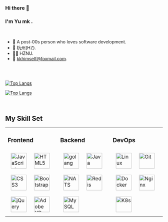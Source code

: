 ### Hi there 👋


### I'm Yu mk .

<br/>

- 🍒  A post-00s person who loves software development.
- 📍  杭州(HZ).
- 👨‍🎓  HZNU.
- 📧  [kkhimself@foxmail.com](mailto:kkhimself@foxmail.com).
<br/>
<br/>



[![Top Langs](https://github-readme-stats.vercel.app/api/top-langs/?username=ymkhimself&layout=compact)](https://github.com/ymkhimself/github-readme-stats)

[![Top Langs](https://github-readme-stats.vercel.app/api?username=ymkhimself&show_icons=true)](https://github.com/ymkhimself/github-readme-stats)


<br/>  


## My Skill Set  
<table><tr><td valign="top" width="33%">



### Frontend  
<div align="left"> 
<a href="https://www.javascript.com/" target="_blank"><img style="margin: 10px" src="https://profilinator.rishav.dev/skills-assets/javascript-original.svg" alt="JavaScript" height="50" /></a>
<a href="https://en.wikipedia.org/wiki/HTML5" target="_blank"><img style="margin: 10px" src="https://profilinator.rishav.dev/skills-assets/html5-original-wordmark.svg" alt="HTML5" height="50" /></a>
<a href="https://www.w3schools.com/css/" target="_blank"><img style="margin: 10px" src="https://profilinator.rishav.dev/skills-assets/css3-original-wordmark.svg" alt="CSS3" height="50" /></a>  
<a href="https://getbootstrap.com/docs/3.4/javascript/" target="_blank"><img style="margin: 10px" src="https://profilinator.rishav.dev/skills-assets/bootstrap-plain.svg" alt="Bootstrap" height="50" /></a>  
<a href="https://jquery.com/" target="_blank"><img style="margin: 10px" src="https://profilinator.rishav.dev/skills-assets/jquery.png" alt="jQuery" height="50" /></a> 
<a href="https://www.adobe.com/in/products/xd.html" target="_blank"><img style="margin: 10px" src="https://profilinator.rishav.dev/skills-assets/adobexd.png" alt="Adobe XD" height="50" /></a>  
</div>

</td><td valign="top" width="33%">



### Backend  
<div align="left">  
<a href="https://golang.google.cn/" target="_blank"><img style="margin: 10px" src="https://i0.wp.com/meritocracy.is/blog/wp-content/uploads/2021/04/golang.jpg?fit=1280%2C710&ssl=1" alt="golang" height="50" /></a>
<a href="https://www.java.com/" target="_blank"><img style="margin: 10px" src="https://profilinator.rishav.dev/skills-assets/java-original-wordmark.svg" alt="Java" height="50" /></a>
<a href="https://nats.io/" target="_blank"><img style="margin: 10px" src="https://avatars.githubusercontent.com/u/10203055?s=200&v=4" alt="NATS" height="50" /></a> 
<a href="https://redis.io/" target="_blank"><img style="margin: 10px" src="https://profilinator.rishav.dev/skills-assets/redis-original-wordmark.svg" alt="Redis" height="50" /></a>  
<a href="https://www.mysql.com/" target="_blank"><img style="margin: 10px" src="https://profilinator.rishav.dev/skills-assets/mysql-original-wordmark.svg" alt="MySQL" height="50" /></a>    
 
</div>

</td><td valign="top" width="33%">



### DevOps  
<div align="left">  
<a href="https://www.linux.org/" target="_blank"><img style="margin: 10px" src="https://profilinator.rishav.dev/skills-assets/linux-original.svg" alt="Linux" height="50" /></a>  
<a href="https://github.com/" target="_blank"><img style="margin: 10px" src="https://profilinator.rishav.dev/skills-assets/git-scm-icon.svg" alt="Git" height="50" /></a>  
<a href="https://www.docker.com/" target="_blank"><img style="margin: 10px" src="https://profilinator.rishav.dev/skills-assets/docker-original-wordmark.svg" alt="Docker" height="50" /></a>
<a href="https://kubernetes.io/" target="_blank"><img style="margin: 10px" src="https://profilinator.rishav.dev/skills-assets/nginx-original.svg" alt="Nginx" height="50" /></a>
<a href="https://www.nginx.com/" target="_blank"><img style="margin: 10px" src="https://landscape.cncf.io/logos/kubernetes.svg" alt="K8s" height="50" /></a>  
</div>

</td></tr></table>  

<br/>  <br/>
